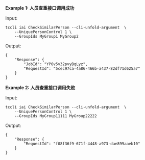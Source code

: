 **Example 1: 人员查重接口调用成功**



Input: 

```
tccli iai CheckSimilarPerson --cli-unfold-argument  \
    --UniquePersonControl 1 \
    --GroupIds MyGroup1 MyGroup2
```

Output: 
```
{
    "Response": {
        "JobId": "YP6v5v32pvyBqLyz",
        "RequestId": "5cec97ca-4a86-466b-a437-82df71d625a7"
    }
}
```

**Example 2: 人员查重接口调用失败**



Input: 

```
tccli iai CheckSimilarPerson --cli-unfold-argument  \
    --UniquePersonControl 1 \
    --GroupIds MyGroup11111 MyGroup22222
```

Output: 
```
{
    "Response": {
        "RequestId": "f08f36f9-671f-4448-a973-dae899aaeb10"
    }
}
```

